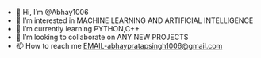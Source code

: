- 👋 Hi, I’m @Abhay1006
- 👀 I’m interested in MACHINE LEARNING AND ARTIFICIAL INTELLIGENCE
- 🌱 I’m currently learning PYTHON,C++
- 💞️ I’m looking to collaborate on ANY NEW PROJECTS
- 📫 How to reach me EMAIL-abhaypratapsingh1006@gmail.com

<!---
Abhay1006/Abhay1006 is a ✨ special ✨ repository because its `README.md` (this file) appears on your GitHub profile.
You can click the Preview link to take a look at your changes.
--->
